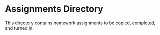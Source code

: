 # Assignments Directory
This directory contains homework assignments to be copied, completed, and turned in.
